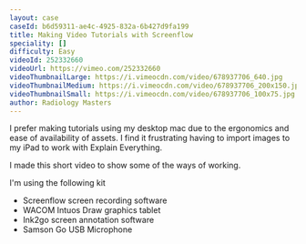 ```yaml
---
layout: case
caseId: b6d59311-ae4c-4925-832a-6b427d9fa199
title: Making Video Tutorials with Screenflow
speciality: []
difficulty: Easy
videoId: 252332660
videoUrl: https://vimeo.com/252332660
videoThumbnailLarge: https://i.vimeocdn.com/video/678937706_640.jpg
videoThumbnailMedium: https://i.vimeocdn.com/video/678937706_200x150.jpg
videoThumbnailSmall: https://i.vimeocdn.com/video/678937706_100x75.jpg
author: Radiology Masters
---
```


<p>I prefer making tutorials using my desktop mac due to the ergonomics and ease of availability of assets. I find it frustrating having to import images to my iPad to work with Explain Everything.</p><p>I made this short video to show some of the ways of working.</p><p>I'm using the following kit</p><p><ul><li>Screenflow screen recording software</li><li>WACOM Intuos Draw graphics tablet</li><li>Ink2go screen annotation software</li><li>Samson Go USB Microphone</li></ul></p>